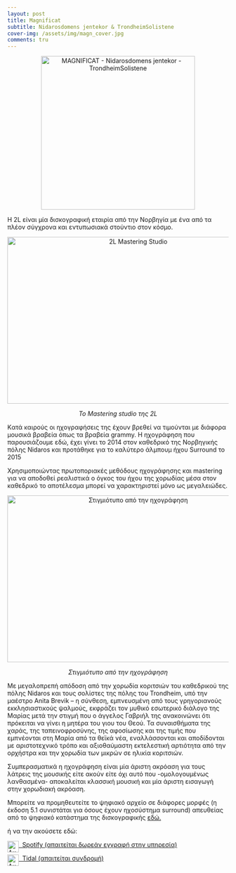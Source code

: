 ```yaml
---
layout: post
title: Magnificat
subtitle: Nidarosdomens jentekor & TrondheimSolistene
cover-img: /assets/img/magn_cover.jpg
comments: tru
---
```


<p style="text-align:center;">
 <img src="https://sgmsc.github.io/site/assets/img/magn_cover.jpg" alt="MAGNIFICAT - Nidarosdomens jentekor - TrondheimSolistene" style="width:350px;height:350px;">
</p>



Η 2L είναι μία δισκογραφική εταιρία από την Νορβηγία με ένα από τα πλέον σύγχρονα και εντυπωσιακά στούντιο στον κόσμο.

<div class="img-with-text">
<p style="text-align:center;">
<img src="https://images.ctfassets.net/4zjnzn055a4v/v5Fr54wzuQU0Qnk0Sqg3H/42ccacd6ab8f5686d4e2034c050d4ac2/Morten_Lindberg_PR_Image_1.jpg?w=1250&fm=jpg" alt="2L Mastering Studio" style="width:580px;height:380px;"> </p>
<p style="text-align:center;"> <em> To Mastering studio της 2L </em> </p>
</div>

Kατά καιρούς οι ηχογραφήσεις της έχουν βρεθεί να τιμούνται με διάφορα μουσικά βραβεία όπως τα βραβεία grammy.
Η ηχογράφηση που παρουσιάζουμε εδώ, έχει γίνει το 2014 στον καθεδρικό της Νορβηγικής πόλης Nidaros και προτάθηκε για το καλύτερο άλμπουμ ήχου Surround το 2015 

Χρησιμοποιώντας πρωτοποριακές μεθόδους ηχογράφησης και mastering για να αποδοθεί ρεαλιστικά ο όγκος του ήχου της χορωδίας μέσα στον καθεδρικό το αποτέλεσμα μπορεί να χαρακτηριστεί μόνο ως μεγαλειώδες.

<div class="img-with-text">
<p style="text-align:center;">
<img src="https://sgmsc.github.io/site/assets/img/choir.webp" alt="Στιγμιότυπο από την ηχογράφηση" style="width:580px;height:380px;"></p>
<p style="text-align:center;"> <em> Στιγμιότυπο από την ηχογράφηση </em> </p>
</div>

Με μεγαλοπρεπή απόδοση από την χορωδία κοριτσιών του καθεδρικού της πόλης Nidaros και τους σολίστες της πόλης του Trondheim, υπό την μαέστρο Anita Brevik – η σύνθεση, εμπνευσμένη από τους γρηγοριανούς εκκλησιαστικούς ψαλμούς, εκφράζει τον μυθικό εσωτερικό διάλογο της Μαρίας μετά την στιγμή που ο άγγελος Γαβριήλ της ανακοινώνει ότι πρόκειται να γίνει η μητέρα του γιου του Θεού. Τα συναισθήματα της χαράς, της ταπεινοφροσύνης, της αφοσίωσης και της τιμής που εμπνέονται στη Μαρία από τα θεϊκά νέα, εναλλάσσονται και αποδίδονται με αριστοτεχνικό τρόπο και αξιοθαύμαστη εκτελεστική αρτιότητα από την ορχήστρα και την χορωδία των μικρών σε ηλικία κοριτσιών.

Συμπερασματικά η ηχογράφηση είναι μία άριστη ακρόαση για τους λάτρεις της μουσικής είτε ακούν είτε όχι αυτό που -ομολογουμένως λανθασμένα- αποκαλείται κλασσική μουσική και μία άριστη εισαγωγή στην χορωδιακή ακρόαση.


Μπορείτε να προμηθευτείτε το ψηφιακό αρχείο σε διάφορες μορφές (η έκδοση 5.1 συνιστάται για όσους έχουν ηχοσύστημα surround) απευθείας από το ψηφιακό κατάστημα της δισκογραφικής <a href="https://shop.2l.no/collections/frontpage/products/magnificat-nidarosdomen?variant=39666385780919" target="_blank">εδώ.</a>

ή να την ακούσετε εδώ: 
<p style="text-align:left;">
  <img src="https://sgmsc.github.io/site/assets/img/spotify.png" alt="Ακούστε στο Spotify" style="float:left;width:26px;height:26px;">
  <a href="https://open.spotify.com/album/15fzAFOBebAi8U1q3rhsnC" target="_blank">  &nbsp;&nbsp;Spotify (απαιτείται δωρεάν εγγραφή στην υπηρεσία) </a>
</p>

<p>
  <img src="https://sgmsc.github.io/site/assets/img/tidal.png" alt="Ακούστε στο Tidal" style="float:left;width:26px;height:26px;">
  <a href="https://tidal.com/" target="_blank">  &nbsp;&nbsp;Tidal (απαιτείται συνδρομή) </a>
</p>